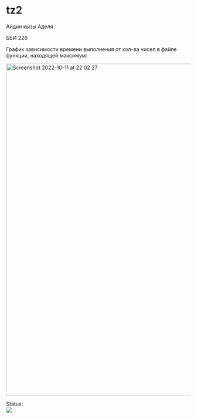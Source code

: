 # tz2


Айдин кызы Аделя

ББИ 226



График зависимости времени выполнения от кол-ва чисел в файле функции, находящей максимум:

<img width="905" alt="Screenshot 2022-10-11 at 22 02 27" src="https://user-images.githubusercontent.com/113045331/195177418-d145bc79-d4c2-4f39-8e5b-4eab99dac8d0.png">


Status:<br>
<img src='https://github.com/adeleaidin/tz2/workflows/CI/badge.svg?branch=main'><br>
